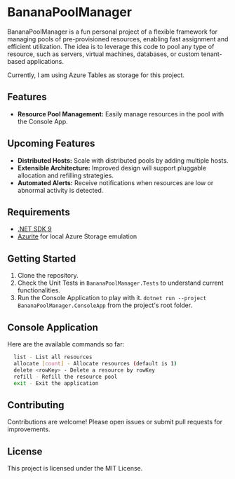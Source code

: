 # BananaPoolManager

BananaPoolManager is a fun personal project of a flexible framework for managing pools of pre-provisioned resources, enabling fast assignment and efficient utilization. The idea is to leverage this code to pool any type of resource, such as servers, virtual machines, databases, or custom tenant-based applications.

Currently, I am using Azure Tables as storage for this project.

## Features

- **Resource Pool Management:** Easily manage resources in the pool with the Console App.

## Upcoming Features

- **Distributed Hosts:** Scale with distributed pools by adding multiple hosts.
- **Extensible Architecture:** Improved design will support pluggable allocation and refilling strategies.
- **Automated Alerts:** Receive notifications when resources are low or abnormal activity is detected.

## Requirements

- [.NET SDK 9](https://dotnet.microsoft.com/en-us/download/dotnet/9.0)
- [Azurite](https://learn.microsoft.com/en-us/azure/storage/common/storage-use-azurite?tabs=visual-studio-code%2Cblob-storage) for local Azure Storage emulation

## Getting Started

1. Clone the repository.
2. Check the Unit Tests in `BananaPoolManager.Tests` to understand current functionalities.
3. Run the Console Application to play with it. `dotnet run --project BananaPoolManager.ConsoleApp` from the project's root folder.

## Console Application

Here are the available commands so far:

```bash
  list - List all resources
  allocate [count] - Allocate resources (default is 1)
  delete <rowKey> - Delete a resource by rowKey
  refill - Refill the resource pool
  exit - Exit the application
```

## Contributing

Contributions are welcome! Please open issues or submit pull requests for improvements.

## License

This project is licensed under the MIT License.